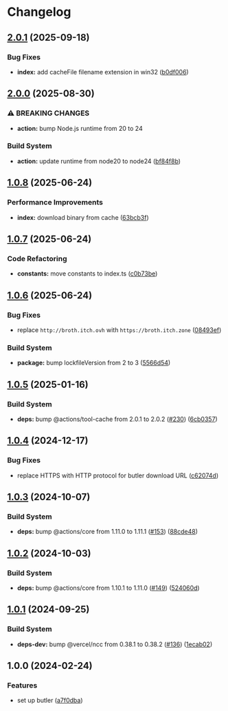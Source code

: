 # Changelog

## [2.0.1](https://github.com/remarkablegames/setup-butler/compare/v2.0.0...v2.0.1) (2025-09-18)


### Bug Fixes

* **index:** add cacheFile filename extension in win32 ([b0df006](https://github.com/remarkablegames/setup-butler/commit/b0df006bc50e78a796de457f54b9be40644ec056))

## [2.0.0](https://github.com/remarkablegames/setup-butler/compare/v1.0.8...v2.0.0) (2025-08-30)


### ⚠ BREAKING CHANGES

* **action:** bump Node.js runtime from 20 to 24

### Build System

* **action:** update runtime from node20 to node24 ([bf84f8b](https://github.com/remarkablegames/setup-butler/commit/bf84f8bf01ef1b53521217cd4883132519a64fd3))

## [1.0.8](https://github.com/remarkablegames/setup-butler/compare/v1.0.7...v1.0.8) (2025-06-24)


### Performance Improvements

* **index:** download binary from cache ([63bcb3f](https://github.com/remarkablegames/setup-butler/commit/63bcb3fcf1c962c65b6b705d93e22e52a3f712e9))

## [1.0.7](https://github.com/remarkablegames/setup-butler/compare/v1.0.6...v1.0.7) (2025-06-24)


### Code Refactoring

* **constants:** move constants to index.ts ([c0b73be](https://github.com/remarkablegames/setup-butler/commit/c0b73beec52bc6da3019286a0d7503e59051054e))

## [1.0.6](https://github.com/remarkablegames/setup-butler/compare/v1.0.5...v1.0.6) (2025-06-24)


### Bug Fixes

* replace `http://broth.itch.ovh` with `https://broth.itch.zone` ([08493ef](https://github.com/remarkablegames/setup-butler/commit/08493effe09df1fe91a88a519228b46f9feb79db))


### Build System

* **package:** bump lockfileVersion from 2 to 3 ([5566d54](https://github.com/remarkablegames/setup-butler/commit/5566d541b47e209747b9db61cb1f4175b67d6dcb))

## [1.0.5](https://github.com/remarkablegames/setup-butler/compare/v1.0.4...v1.0.5) (2025-01-16)


### Build System

* **deps:** bump @actions/tool-cache from 2.0.1 to 2.0.2 ([#230](https://github.com/remarkablegames/setup-butler/issues/230)) ([6cb0357](https://github.com/remarkablegames/setup-butler/commit/6cb0357d0f37cd18482889774dae751af113f5be))

## [1.0.4](https://github.com/remarkablegames/setup-butler/compare/v1.0.3...v1.0.4) (2024-12-17)


### Bug Fixes

* replace HTTPS with HTTP protocol for butler download URL ([c62074d](https://github.com/remarkablegames/setup-butler/commit/c62074d41cdfa96aba99cf1c33e9a694bf0626e1))

## [1.0.3](https://github.com/remarkablegames/setup-butler/compare/v1.0.2...v1.0.3) (2024-10-07)


### Build System

* **deps:** bump @actions/core from 1.11.0 to 1.11.1 ([#153](https://github.com/remarkablegames/setup-butler/issues/153)) ([88cde48](https://github.com/remarkablegames/setup-butler/commit/88cde48316853fd05e76a8c097aeca11b6aaa655))

## [1.0.2](https://github.com/remarkablegames/setup-butler/compare/v1.0.1...v1.0.2) (2024-10-03)


### Build System

* **deps:** bump @actions/core from 1.10.1 to 1.11.0 ([#149](https://github.com/remarkablegames/setup-butler/issues/149)) ([524060d](https://github.com/remarkablegames/setup-butler/commit/524060d68113a76adc4c3d005c67dd1c57fc2368))

## [1.0.1](https://github.com/remarkablegames/setup-butler/compare/v1.0.0...v1.0.1) (2024-09-25)


### Build System

* **deps-dev:** bump @vercel/ncc from 0.38.1 to 0.38.2 ([#136](https://github.com/remarkablegames/setup-butler/issues/136)) ([1ecab02](https://github.com/remarkablegames/setup-butler/commit/1ecab023f6f197fb1e3b2dce33cb551cc97888d8))

## 1.0.0 (2024-02-24)


### Features

* set up butler ([a7f0dba](https://github.com/remarkablegames/setup-butler/commit/a7f0dba920a8897395f95c60cfb0e42e39b563a4))
